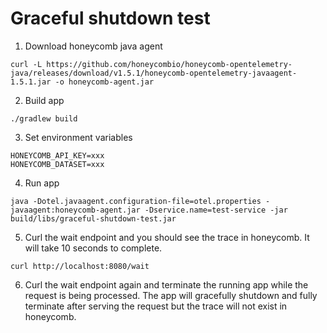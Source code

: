 # Graceful shutdown test

1. Download honeycomb java agent
```
curl -L https://github.com/honeycombio/honeycomb-opentelemetry-java/releases/download/v1.5.1/honeycomb-opentelemetry-javaagent-1.5.1.jar -o honeycomb-agent.jar 
```
2. Build app
```
./gradlew build
```
3. Set environment variables
```
HONEYCOMB_API_KEY=xxx
HONEYCOMB_DATASET=xxx
```
4. Run app
```
java -Dotel.javaagent.configuration-file=otel.properties -javaagent:honeycomb-agent.jar -Dservice.name=test-service -jar build/libs/graceful-shutdown-test.jar
```
5. Curl the wait endpoint and you should see the trace in honeycomb. It will take 10 seconds to complete.
```
curl http://localhost:8080/wait
```
6. Curl the wait endpoint again and terminate the running app while the request is being processed. 
The app will gracefully shutdown and fully terminate after serving the request but the trace will not exist in honeycomb.
